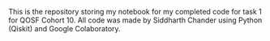 This is the repository storing my notebook for my completed code for task 1 for QOSF Cohort 10.
All code was made by Siddharth Chander using Python (Qiskit) and Google Colaboratory. 

